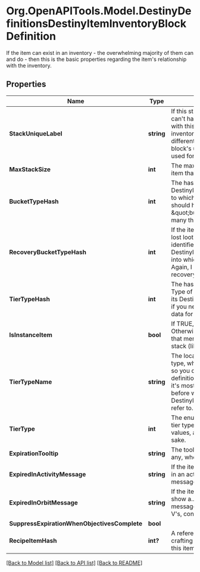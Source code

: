 # Org.OpenAPITools.Model.DestinyDefinitionsDestinyItemInventoryBlockDefinition
If the item can exist in an inventory - the overwhelming majority of them can and do - then this is the basic properties regarding the item's relationship with the inventory.

## Properties

Name | Type | Description | Notes
------------ | ------------- | ------------- | -------------
**StackUniqueLabel** | **string** | If this string is populated, you can&#39;t have more than one stack with this label in a given inventory. Note that this is different from the equipping block&#39;s unique label, which is used for equipping uniqueness. | [optional] 
**MaxStackSize** | **int** | The maximum quantity of this item that can exist in a stack. | [optional] 
**BucketTypeHash** | **int** | The hash identifier for the DestinyInventoryBucketDefinition to which this item belongs. I should have named this \&quot;bucketHash\&quot;, but too many things refer to it now. Sigh. | [optional] 
**RecoveryBucketTypeHash** | **int** | If the item is picked up by the lost loot queue, this is the hash identifier for the DestinyInventoryBucketDefinition into which it will be placed. Again, I should have named this recoveryBucketHash instead. | [optional] 
**TierTypeHash** | **int** | The hash identifier for the Tier Type of the item, use to look up its DestinyItemTierTypeDefinition if you need to show localized data for the item&#39;s tier. | [optional] 
**IsInstanceItem** | **bool** | If TRUE, this item is instanced. Otherwise, it is a generic item that merely has a quantity in a stack (like Glimmer). | [optional] 
**TierTypeName** | **string** | The localized name of the tier type, which is a useful shortcut so you don&#39;t have to look up the definition every time. However, it&#39;s mostly a holdover from days before we had a DestinyItemTierTypeDefinition to refer to. | [optional] 
**TierType** | **int** | The enumeration matching the tier type of the item to known values, again for convenience sake. | [optional] 
**ExpirationTooltip** | **string** | The tooltip message to show, if any, when the item expires. | [optional] 
**ExpiredInActivityMessage** | **string** | If the item expires while playing in an activity, we show a different message. | [optional] 
**ExpiredInOrbitMessage** | **string** | If the item expires in orbit, we show a... more different message. (\&quot;Consummate V&#39;s, consummate!\&quot;) | [optional] 
**SuppressExpirationWhenObjectivesComplete** | **bool** |  | [optional] 
**RecipeItemHash** | **int?** | A reference to the associated crafting &#39;recipe&#39; item definition, if this item can be crafted. | [optional] 

[[Back to Model list]](../README.md#documentation-for-models) [[Back to API list]](../README.md#documentation-for-api-endpoints) [[Back to README]](../README.md)


